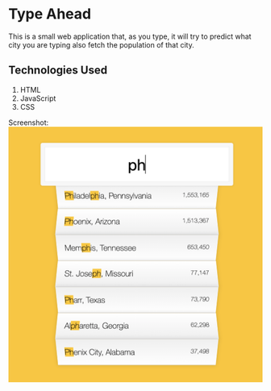 # Type Ahead

This is a small web application that, as you type, it will try to predict what city you are typing also fetch the population of that city.

## Technologies Used
1. HTML
2. JavaScript
3. CSS

Screenshot:
![show the site](/assets/img/typeaheadscreenshot.png)
